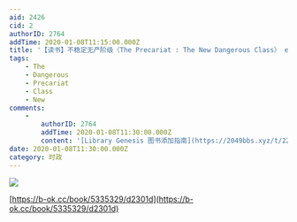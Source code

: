 ```yaml
---
aid: 2426
cid: 2
authorID: 2764
addTime: 2020-01-08T11:15:00.000Z
title: '【读书】不稳定无产阶级（The Precariat : The New Dangerous Class） epub下載'
tags:
    - The
    - Dangerous
    - Precariat
    - Class
    - New
comments:
    -
        authorID: 2764
        addTime: 2020-01-08T11:30:00.000Z
        content: '[Library Genesis 图书添加指南](https://2049bbs.xyz/t/2214)'
date: 2020-01-08T11:30:00.000Z
category: 时政
---
```


![](http://93.174.95.29/covers/2458000/7e189ec93fa52efed9584a97a883740b-g.jpg)

[https://b-ok.cc/book/5335329/d2301d](https://b-ok.cc/book/5335329/d2301d)
